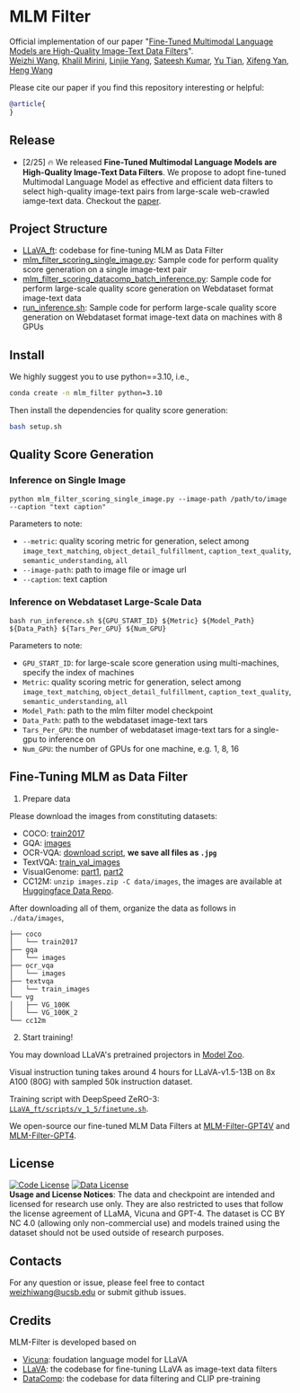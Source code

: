 # MLM Filter


Official implementation of our paper "[Fine-Tuned Multimodal Language Models are High-Quality Image-Text Data Filters](https://arxiv.org/abs/)". <br>
[Weizhi Wang](https://victorwz.github.io/), [Khalil Mirini](https://khalilmrini.github.io/), [Linjie Yang](https://sites.google.com/site/linjieyang89/), [Sateesh Kumar](https://sateeshkumar21.github.io/), [Yu Tian](https://scholar.google.com/citations?user=DxPjkDoAAAAJ&hl=en), [Xifeng Yan](https://sites.cs.ucsb.edu/~xyan/index.htm), [Heng Wang](https://hengcv.github.io/)

Please cite our paper if you find this repository interesting or helpful:
```bibtex
@article{
}
```

## Release
- [2/25] 🔥 We released **Fine-Tuned Multimodal Language Models are High-Quality Image-Text Data Filters**. We propose to adopt fine-tuned Multimodal Language Model as effective and efficient data filters to select high-quality image-text pairs from large-scale web-crawled iamge-text data.  Checkout the [paper](https://arxiv.org/abs/2402).

<!-- <a href="https://llava.hliu.cc/"><img src="assets/demo.gif" width="70%"></a> -->


## Project Structure
- [LLaVA_ft](LLaVA_ft): codebase for fine-tuning MLM as Data Filter
- [mlm_filter_scoring_single_image.py](mlm_filter_scoring_single_image.py): Sample code for perform quality score generation on a single image-text pair
- [mlm_filter_scoring_datacomp_batch_inference.py](mlm_filter_scoring_datacomp_batch_inference.py): Sample code for perform large-scale quality score generation on Webdataset format image-text data
- [run_inference.sh](run_inference.sh): Sample code for perform large-scale quality score generation on Webdataset format image-text data on machines with 8 GPUs

## Install

We highly suggest you to use python==3.10, i.e.,
```bash
conda create -n mlm_filter python=3.10
```
Then install the dependencies for quality score generation:
```bash
bash setup.sh
```

<!-- ### CLI Inference

Chat about images using LLaVA without the need of Gradio interface. It also supports multiple GPUs, 4-bit and 8-bit quantized inference. With 4-bit quantization, for our LLaVA-1.5-7B, it uses less than 8GB VRAM on a single GPU.

```Shell
python 
``` -->

## Quality Score Generation

### Inference on Single Image

```Shell
python mlm_filter_scoring_single_image.py --image-path /path/to/image --caption "text caption"
```
Parameters to note:

- `--metric`: quality scoring metric for generation, select among `image_text_matching`, `object_detail_fulfillment`, `caption_text_quality`, `semantic_understanding`, `all`
- `--image-path`: path to image file or image url
- `--caption`: text caption

### Inference on Webdataset Large-Scale Data

```Shell
bash run_inference.sh ${GPU_START_ID} ${Metric} ${Model_Path} ${Data_Path} ${Tars_Per_GPU} ${Num_GPU}
```
Parameters to note:

- `GPU_START_ID`: for large-scale score generation using multi-machines, specify the index of machines
- `Metric`: quality scoring metric for generation, select among `image_text_matching`, `object_detail_fulfillment`, `caption_text_quality`, `semantic_understanding`, `all`
- `Model_Path`: path to the mlm filter model checkpoint
- `Data_Path`: path to the webdataset image-text tars
- `Tars_Per_GPU`: the number of webdataset image-text tars for a single-gpu to inference on
- `Num_GPU`: the number of GPUs for one machine, e.g. 1, 8, 16


## Fine-Tuning MLM as Data Filter

1. Prepare data

Please download the images from constituting datasets:

- COCO: [train2017](http://images.cocodataset.org/zips/train2017.zip)
- GQA: [images](https://downloads.cs.stanford.edu/nlp/data/gqa/images.zip)
- OCR-VQA: [download script](https://drive.google.com/drive/folders/1_GYPY5UkUy7HIcR0zq3ZCFgeZN7BAfm_?usp=sharing), **we save all files as `.jpg`**
- TextVQA: [train_val_images](https://dl.fbaipublicfiles.com/textvqa/images/train_val_images.zip)
- VisualGenome: [part1](https://cs.stanford.edu/people/rak248/VG_100K_2/images.zip), [part2](https://cs.stanford.edu/people/rak248/VG_100K_2/images2.zip)
- CC12M: ```unzip images.zip -C data/images```, the images are available at [Huggingface Data Repo](https://huggingface.co/datasets/weizhiwang/mlm_filter_instructions).

After downloading all of them, organize the data as follows in `./data/images`,

```
├── coco
│   └── train2017
├── gqa
│   └── images
├── ocr_vqa
│   └── images
├── textvqa
│   └── train_images
└── vg
│   ├── VG_100K
│   └── VG_100K_2
└── cc12m
```

2. Start training!

You may download LLaVA's pretrained projectors in [Model Zoo](https://github.com/haotian-liu/LLaVA/blob/main/docs/MODEL_ZOO.md).

Visual instruction tuning takes around 4 hours for LLaVA-v1.5-13B on 8x A100 (80G) with sampled 50k instruction dataset.

Training script with DeepSpeed ZeRO-3: [`LLaVA_ft/scripts/v_1_5/finetune.sh`](LLaVA_ft/scripts/v_1_5/finetune.sh).

We open-source our fine-tuned MLM Data Filters at [MLM-Filter-GPT4V](https://huggingface.co/weizhiwang/mlm-filter-llava-13b-gpt4v) and [MLM-Filter-GPT4](https://huggingface.co/weizhiwang/mlm-filter-llava-13b-gpt4).

## License
[![Code License](https://img.shields.io/badge/Code%20License-Apache_2.0-green.svg)](https://github.com/tatsu-lab/stanford_alpaca/blob/main/LICENSE)
[![Data License](https://img.shields.io/badge/Data%20License-CC%20By%20NC%204.0-red.svg)](https://github.com/tatsu-lab/stanford_alpaca/blob/main/DATA_LICENSE)
<br>
**Usage and License Notices**: The data and checkpoint are intended and licensed for research use only. They are also restricted to uses that follow the license agreement of LLaMA, Vicuna and GPT-4. The dataset is CC BY NC 4.0 (allowing only non-commercial use) and models trained using the dataset should not be used outside of research purposes.

## Contacts
For any question or issue, please feel free to contact [weizhiwang@ucsb.edu]() or submit github issues.

## Credits

MLM-Filter is developed based on
- [Vicuna](https://github.com/lm-sys/FastChat): foudation language model for LLaVA
- [LLaVA](https://github.com/haotian-liu/LLaVA): the codebase for fine-tuning LLaVA as image-text data filters
- [DataComp](https://github.com/mlfoundations/datacomp): the codebase for data filtering and CLIP pre-training
